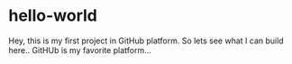 # hello-world
Hey, this is my first project in GitHub platform. So lets see what I can build here..
GitHUb is my favorite platform...
